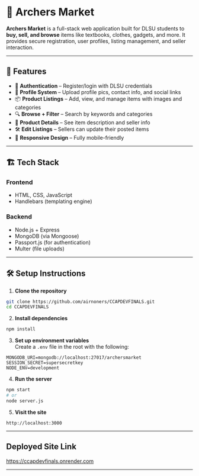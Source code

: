 # 🏹 Archers Market

**Archers Market** is a full-stack web application built for DLSU students to **buy, sell, and browse** items like textbooks, clothes, gadgets, and more. It provides secure registration, user profiles, listing management, and seller interaction.

---

## 🚀 Features

- 🔐 **Authentication** – Register/login with DLSU credentials
- 👤 **Profile System** – Upload profile pics, contact info, and social links
- 📦 **Product Listings** – Add, view, and manage items with images and categories
- 🔍 **Browse + Filter** – Search by keywords and categories
- 📄 **Product Details** – See item description and seller info
- 🛠️ **Edit Listings** – Sellers can update their posted items
- 📱 **Responsive Design** – Fully mobile-friendly

---

## 🏗️ Tech Stack

### Frontend
- HTML, CSS, JavaScript
- Handlebars (templating engine)

### Backend
- Node.js + Express
- MongoDB (via Mongoose)
- Passport.js (for authentication)
- Multer (file uploads)

---



## 🛠️ Setup Instructions

1. **Clone the repository**  
```bash
git clone https://github.com/airnoners/CCAPDEVFINALS.git
cd CCAPDEVFINALS
```

2. **Install dependencies**  
```bash
npm install
```

3. **Set up environment variables**  
Create a `.env` file in the root with the following:
```
MONGODB_URI=mongodb://localhost:27017/archersmarket
SESSION_SECRET=supersecretkey
NODE_ENV=development
```


4. **Run the server**
```bash
npm start
# or
node server.js
```

5. **Visit the site**
```
http://localhost:3000
```

---
##  **Deployed Site Link**

https://ccapdevfinals.onrender.com

---


